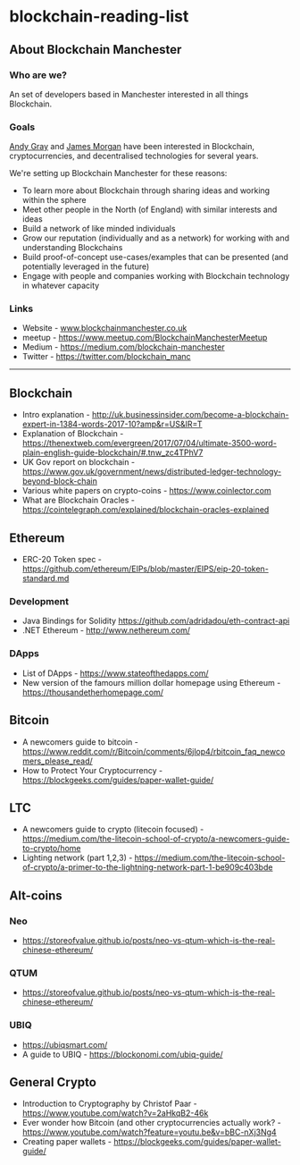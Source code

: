 # blockchain-reading-list

## About Blockchain Manchester

### Who are we?

An set of developers based in Manchester interested in all things Blockchain. 

### Goals

[Andy Gray](https://github.com/andygray) and [James Morgan](https://github.com/jamesmorgan) have been interested in Blockchain, cryptocurrencies, and decentralised technologies for several years.

We're setting up Blockchain Manchester for these reasons:

* To learn more about Blockchain through sharing ideas and working within the sphere
* Meet other people in the North (of England) with similar interests and ideas
* Build a network of like minded individuals
* Grow our reputation (individually and as a network) for working with and understanding Blockchains
* Build proof-of-concept use-cases/examples that can be presented (and potentially leveraged in the future)
* Engage with people and companies working with Blockchain technology in whatever capacity

### Links

* Website - www.blockchainmanchester.co.uk
* meetup - https://www.meetup.com/BlockchainManchesterMeetup
* Medium - https://medium.com/blockchain-manchester
* Twitter - https://twitter.com/blockchain_manc

--------

## Blockchain

* Intro explanation - http://uk.businessinsider.com/become-a-blockchain-expert-in-1384-words-2017-10?amp&r=US&IR=T
* Explanation of Blockchain - https://thenextweb.com/evergreen/2017/07/04/ultimate-3500-word-plain-english-guide-blockchain/#.tnw_zc4TPhV7
* UK Gov report on blockchain - https://www.gov.uk/government/news/distributed-ledger-technology-beyond-block-chain
* Various white papers on crypto-coins - https://www.coinlector.com
* What are Blockchain Oracles - https://cointelegraph.com/explained/blockchain-oracles-explained

## Ethereum

* ERC-20 Token spec - https://github.com/ethereum/EIPs/blob/master/EIPS/eip-20-token-standard.md

### Development

* Java Bindings for Solidity https://github.com/adridadou/eth-contract-api
* .NET Ethereum - http://www.nethereum.com/

### DApps

* List of DApps - https://www.stateofthedapps.com/
* New version of the famours million dollar homepage using Ethereum - https://thousandetherhomepage.com/

## Bitcoin

* A newcomers guide to bitcoin - https://www.reddit.com/r/Bitcoin/comments/6jlop4/rbitcoin_faq_newcomers_please_read/
* How to Protect Your Cryptocurrency - https://blockgeeks.com/guides/paper-wallet-guide/

## LTC

* A newcomers guide to crypto (litecoin focused) - https://medium.com/the-litecoin-school-of-crypto/a-newcomers-guide-to-crypto/home
* Lighting network (part 1,2,3) - https://medium.com/the-litecoin-school-of-crypto/a-primer-to-the-lightning-network-part-1-be909c403bde

## Alt-coins

### Neo

* https://storeofvalue.github.io/posts/neo-vs-qtum-which-is-the-real-chinese-ethereum/

### QTUM

* https://storeofvalue.github.io/posts/neo-vs-qtum-which-is-the-real-chinese-ethereum/

### UBIQ

* https://ubiqsmart.com/
* A guide to UBIQ - https://blockonomi.com/ubiq-guide/

## General Crypto

* Introduction to Cryptography by Christof Paar - https://www.youtube.com/watch?v=2aHkqB2-46k
* Ever wonder how Bitcoin (and other cryptocurrencies actually work? - https://www.youtube.com/watch?feature=youtu.be&v=bBC-nXj3Ng4
* Creating paper wallets - https://blockgeeks.com/guides/paper-wallet-guide/

